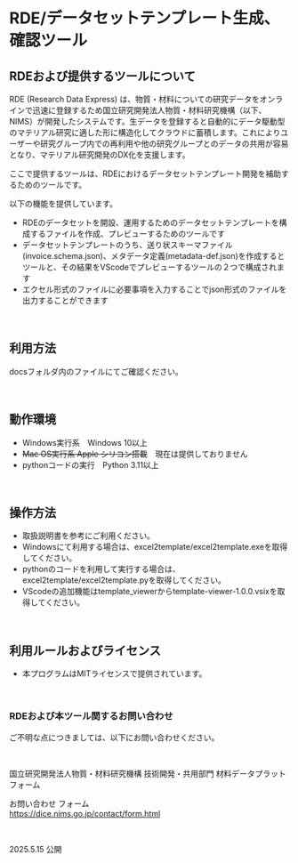 # RDE/データセットテンプレート生成、確認ツール

## RDEおよび提供するツールについて

RDE (Research Data Express) は、物質・材料についての研究データをオンラインで迅速に登録するため国立研究開発法人物質・材料研究機構（以下、NIMS）が開発したシステムです。生データを登録すると自動的にデータ駆動型のマテリアル研究に適した形に構造化してクラウドに蓄積します。これによりユーザーや研究グループ内での再利用や他の研究グループとのデータの共用が容易となり、マテリアル研究開発のDX化を支援します。

ここで提供するツールは、RDEにおけるデータセットテンプレート開発を補助するためのツールです。

以下の機能を提供しています。
- RDEのデータセットを開設、運用するためのデータセットテンプレートを構成するファイルを作成、プレビューするためのツールです
- データセットテンプレートのうち、送り状スキーマファイル(invoice.schema.json)、メタデータ定義(metadata-def.json)を作成するとツールと、その結果をVScodeでプレビューするツールの２つで構成されます
- エクセル形式のファイルに必要事項を入力することでjson形式のファイルを出力することができます
<br />

## 利用方法

  docsフォルダ内のファイルにてご確認ください。

<br />


## 動作環境

* Windows実行系　Windows 10以上
* ~~Mac OS実行系 Apple シリコン搭載~~　現在は提供しておりません
* pythonコードの実行　Python 3.11以上

<br />

## 操作方法

* 取扱説明書を参考にご利用ください。
* Windowsにて利用する場合は、excel2template/excel2template.exeを取得してください。
* pythonのコードを利用して実行する場合は、excel2template/excel2template.pyを取得してください。
* VScodeの追加機能はtemplate_viewerからtemplate-viewer-1.0.0.vsixを取得してください。

<br />

## 利用ルールおよびライセンス
 
* 本プログラムはMITライセンスで提供されています。

<br />

### RDEおよび本ツール関するお問い合わせ

ご不明な点につきましては、以下にお問い合わせください。

<br />

国立研究開発法人物質・材料研究機構
技術開発・共用部門 材料データプラットフォーム

お問い合わせ フォーム<br>
https://dice.nims.go.jp/contact/form.html

<br />

2025.5.15 公開
